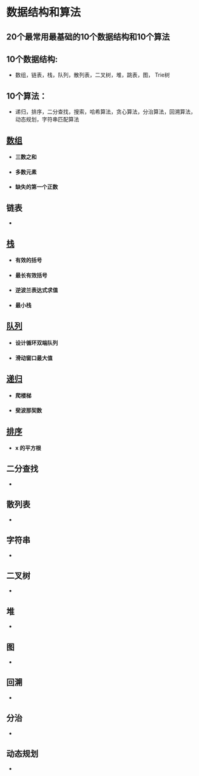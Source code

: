 # 数据结构和算法

## 20个最常用最基础的10个数据结构和10个算法

## 10个数据结构: 

- 数组，链表，栈，队列，散列表，二叉树，堆，跳表，图， Trie树  

## 10个算法： 

- 递归，排序，二分查找，搜索，哈希算法，贪心算法，分治算法，回溯算法，动态规划，字符串匹配算法  

## [数组](https://github.com/guan997/LeetCode/blob/master/javascript/01_array.md)

- #### 三数之和

- #### 多数元素

- #### 缺失的第一个正数

## 链表

- 

## [栈](https://github.com/guan997/LeetCode/blob/master/javascript/03_stack.md)

- #### 有效的括号
- #### 最长有效括号
- #### 逆波兰表达式求值
- #### 最小栈

## [队列](https://github.com/guan997/LeetCode/blob/master/javascript/04_queue.md)

- #### 设计循环双端队列

- #### 滑动窗口最大值

## [递归](https://github.com/guan997/LeetCode/blob/master/javascript/05_recursion.md)

- #### 爬楼梯

- #### 斐波那契数

## [排序](https://github.com/guan997/LeetCode/blob/master/javascript/06_sorts.md)

- #### x 的平方根

## 二分查找

- 

## 散列表

- 

## 字符串

- 

## 二叉树

- 

## 堆

- 

## 图

- 

## 回溯

- 

## 分治

- 

## 动态规划

- 